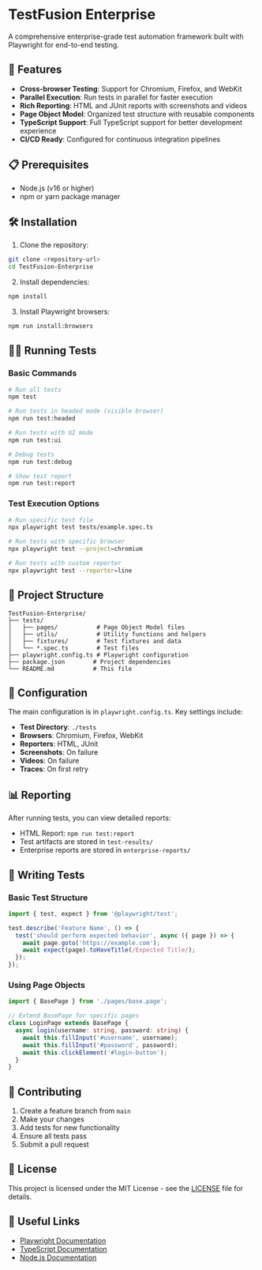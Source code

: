 # TestFusion Enterprise

A comprehensive enterprise-grade test automation framework built with Playwright for end-to-end testing.

## 🚀 Features

- **Cross-browser Testing**: Support for Chromium, Firefox, and WebKit
- **Parallel Execution**: Run tests in parallel for faster execution
- **Rich Reporting**: HTML and JUnit reports with screenshots and videos
- **Page Object Model**: Organized test structure with reusable components
- **TypeScript Support**: Full TypeScript support for better development experience
- **CI/CD Ready**: Configured for continuous integration pipelines

## 📋 Prerequisites

- Node.js (v16 or higher)
- npm or yarn package manager

## 🛠️ Installation

1. Clone the repository:
```bash
git clone <repository-url>
cd TestFusion-Enterprise
```

2. Install dependencies:
```bash
npm install
```

3. Install Playwright browsers:
```bash
npm run install:browsers
```

## 🏃‍♂️ Running Tests

### Basic Commands

```bash
# Run all tests
npm test

# Run tests in headed mode (visible browser)
npm run test:headed

# Run tests with UI mode
npm run test:ui

# Debug tests
npm run test:debug

# Show test report
npm run test:report
```

### Test Execution Options

```bash
# Run specific test file
npx playwright test tests/example.spec.ts

# Run tests with specific browser
npx playwright test --project=chromium

# Run tests with custom reporter
npx playwright test --reporter=line
```

## 📁 Project Structure

```
TestFusion-Enterprise/
├── tests/
│   ├── pages/           # Page Object Model files
│   ├── utils/           # Utility functions and helpers
│   ├── fixtures/        # Test fixtures and data
│   └── *.spec.ts        # Test files
├── playwright.config.ts # Playwright configuration
├── package.json        # Project dependencies
└── README.md           # This file
```

## 🔧 Configuration

The main configuration is in `playwright.config.ts`. Key settings include:

- **Test Directory**: `./tests`
- **Browsers**: Chromium, Firefox, WebKit
- **Reporters**: HTML, JUnit
- **Screenshots**: On failure
- **Videos**: On failure
- **Traces**: On first retry

## 📊 Reporting

After running tests, you can view detailed reports:

- HTML Report: `npm run test:report`
- Test artifacts are stored in `test-results/`
- Enterprise reports are stored in `enterprise-reports/`

## 🧪 Writing Tests

### Basic Test Structure

```typescript
import { test, expect } from '@playwright/test';

test.describe('Feature Name', () => {
  test('should perform expected behavior', async ({ page }) => {
    await page.goto('https://example.com');
    await expect(page).toHaveTitle(/Expected Title/);
  });
});
```

### Using Page Objects

```typescript
import { BasePage } from './pages/base.page';

// Extend BasePage for specific pages
class LoginPage extends BasePage {
  async login(username: string, password: string) {
    await this.fillInput('#username', username);
    await this.fillInput('#password', password);
    await this.clickElement('#login-button');
  }
}
```

## 🤝 Contributing

1. Create a feature branch from `main`
2. Make your changes
3. Add tests for new functionality
4. Ensure all tests pass
5. Submit a pull request

## 📄 License

This project is licensed under the MIT License - see the [LICENSE](LICENSE) file for details.

## 🔗 Useful Links

- [Playwright Documentation](https://playwright.dev/)
- [TypeScript Documentation](https://www.typescriptlang.org/)
- [Node.js Documentation](https://nodejs.org/)

